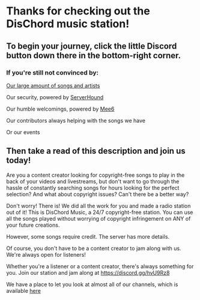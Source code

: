 
  <script src="https://crate.widgetbot.io/v2" defer async data-cfasync="false">new Crate({"server":"422458952421474306","channel":"422708323184541711","options":"1003"})</script>
  <h1>Thanks for checking out the DisChord music station!</h1>
  <h2>To begin your journey, click the little Discord button down there in the bottom-right corner.</h2>
  <h3>If you're still not convinced by:</h3>
  <a href="https://bit.ly/dischordmusic">Our large amount of songs and artists</a>
  <p>Our security, powered by <a href="https://discordlist.net/">ServerHound</a></p>
  <p>Our humble welcomings, powered by <a href="https://mee6.xyz/">Mee6</a></p>
  <p>Our contributors always helping with the songs we have</p>
  <p>Or our events</p>

  <h2>Then take a read of this description and join us today!</h2>
<div>Are you a content creator looking for copyright-free songs to play in the back of your videos and livestreams, but don't want to go through the hassle of constantly searching songs for hours looking for the perfect selection? And what about copyright issues? Can't there be a better way?</div>
  <p></p>
<div>Don't worry! There is! We did all the work for you and made a radio station out of it! This is DisChord Music, a 24/7 copyright-free station. You can use all the songs played without worrying of copyright infringement on ANY of your future creations.</div>
<p></p>
<div>However, some songs require credit. The server has more details.</div>
<p></p>
<div>Of course, you don't have to be a content creator to jam along with us. We're always open for listeners!</div>
<p></p>
<div>Whether you're a listener or a content creator, there's always something for you. Join our station and jam along at <a href="https://discord.gg/hvU9Rz8">https://discord.gg/hvU9Rz8</a></div>
<p></p>
<div>We have a place to let you look at almost all of our channels, which is available <a href="https://dischordmusic.github.io/chat/">here</a></div>

